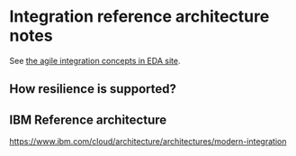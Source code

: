 
# Integration reference architecture notes

See [the agile integration concepts in EDA site](https://ibm-cloud-architecture.github.io/refarch-eda/concepts/integration/).

## How resilience is supported?


## IBM Reference architecture

https://www.ibm.com/cloud/architecture/architectures/modern-integration

##
